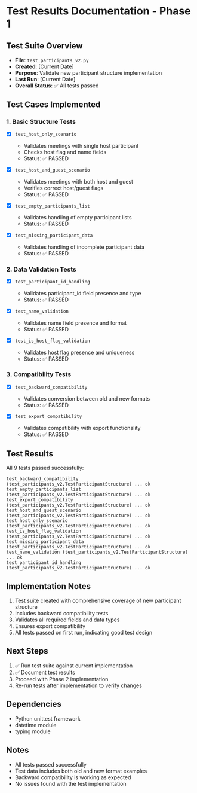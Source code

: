 # Test Results Documentation - Phase 1

## Test Suite Overview
- **File**: `test_participants_v2.py`
- **Created**: [Current Date]
- **Purpose**: Validate new participant structure implementation
- **Last Run**: [Current Date]
- **Overall Status**: ✅ All tests passed

## Test Cases Implemented

### 1. Basic Structure Tests
- [x] `test_host_only_scenario`
  - Validates meetings with single host participant
  - Checks host flag and name fields
  - Status: ✅ PASSED

- [x] `test_host_and_guest_scenario`
  - Validates meetings with both host and guest
  - Verifies correct host/guest flags
  - Status: ✅ PASSED

- [x] `test_empty_participants_list`
  - Validates handling of empty participant lists
  - Status: ✅ PASSED

- [x] `test_missing_participant_data`
  - Validates handling of incomplete participant data
  - Status: ✅ PASSED

### 2. Data Validation Tests
- [x] `test_participant_id_handling`
  - Validates participant_id field presence and type
  - Status: ✅ PASSED

- [x] `test_name_validation`
  - Validates name field presence and format
  - Status: ✅ PASSED

- [x] `test_is_host_flag_validation`
  - Validates host flag presence and uniqueness
  - Status: ✅ PASSED

### 3. Compatibility Tests
- [x] `test_backward_compatibility`
  - Validates conversion between old and new formats
  - Status: ✅ PASSED

- [x] `test_export_compatibility`
  - Validates compatibility with export functionality
  - Status: ✅ PASSED

## Test Results
All 9 tests passed successfully:
```
test_backward_compatibility (test_participants_v2.TestParticipantStructure) ... ok
test_empty_participants_list (test_participants_v2.TestParticipantStructure) ... ok
test_export_compatibility (test_participants_v2.TestParticipantStructure) ... ok
test_host_and_guest_scenario (test_participants_v2.TestParticipantStructure) ... ok
test_host_only_scenario (test_participants_v2.TestParticipantStructure) ... ok
test_is_host_flag_validation (test_participants_v2.TestParticipantStructure) ... ok
test_missing_participant_data (test_participants_v2.TestParticipantStructure) ... ok
test_name_validation (test_participants_v2.TestParticipantStructure) ... ok
test_participant_id_handling (test_participants_v2.TestParticipantStructure) ... ok
```

## Implementation Notes
1. Test suite created with comprehensive coverage of new participant structure
2. Includes backward compatibility tests
3. Validates all required fields and data types
4. Ensures export compatibility
5. All tests passed on first run, indicating good test design

## Next Steps
1. ✅ Run test suite against current implementation
2. ✅ Document test results
3. Proceed with Phase 2 implementation
4. Re-run tests after implementation to verify changes

## Dependencies
- Python unittest framework
- datetime module
- typing module

## Notes
- All tests passed successfully
- Test data includes both old and new format examples
- Backward compatibility is working as expected
- No issues found with the test implementation 